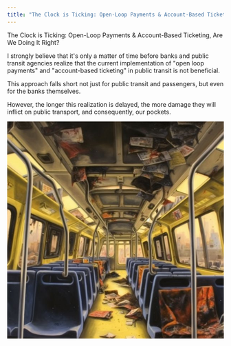 ```yaml
---
title: "The Clock is Ticking: Open-Loop Payments & Account-Based Ticketing, Are We Doing It Right?"
---
```


The Clock is Ticking: Open-Loop Payments & Account-Based Ticketing, Are We Doing It Right?

I strongly believe that it's only a matter of time before banks and public transit agencies realize that the current implementation of "open loop payments" and "account-based ticketing" in public transit is not beneficial.

This approach falls short not just for public transit and passengers, but even for the banks themselves.

However, the longer this realization is delayed, the more damage they will inflict on public transport, and consequently, our pockets.

![Open-Loop Payments & Account-Based Ticketing, Are We Doing It Right?](/images/afc.expert-2023-06-13-open-loop-abt-are-we-doing-right.jpeg)
